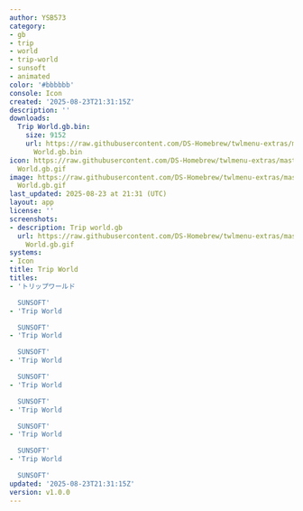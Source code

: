 ```yaml
---
author: YSB573
category:
- gb
- trip
- world
- trip-world
- sunsoft
- animated
color: '#bbbbbb'
console: Icon
created: '2025-08-23T21:31:15Z'
description: ''
downloads:
  Trip World.gb.bin:
    size: 9152
    url: https://raw.githubusercontent.com/DS-Homebrew/twlmenu-extras/master/_nds/TWiLightMenu/icons/Trip
      World.gb.bin
icon: https://raw.githubusercontent.com/DS-Homebrew/twlmenu-extras/master/_nds/TWiLightMenu/icons/gif/Trip
  World.gb.gif
image: https://raw.githubusercontent.com/DS-Homebrew/twlmenu-extras/master/_nds/TWiLightMenu/icons/gif/Trip
  World.gb.gif
last_updated: 2025-08-23 at 21:31 (UTC)
layout: app
license: ''
screenshots:
- description: Trip world.gb
  url: https://raw.githubusercontent.com/DS-Homebrew/twlmenu-extras/master/_nds/TWiLightMenu/icons/gif/Trip
    World.gb.gif
systems:
- Icon
title: Trip World
titles:
- 'トリップワールド

  SUNSOFT'
- 'Trip World

  SUNSOFT'
- 'Trip World

  SUNSOFT'
- 'Trip World

  SUNSOFT'
- 'Trip World

  SUNSOFT'
- 'Trip World

  SUNSOFT'
- 'Trip World

  SUNSOFT'
- 'Trip World

  SUNSOFT'
updated: '2025-08-23T21:31:15Z'
version: v1.0.0
---
```

